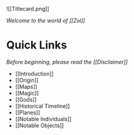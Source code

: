 ![[Titlecard.png]]

*Welcome to the world of [[Zol]]*

# Quick Links
*Before beginning, please read the [[Disclaimer]]*
- [[Introduction]]
- [[Origin]]
- [[Maps]]
- [[Magic]]
- [[Gods]]
- [[Historical Timeline]]
- [[Planes]]
- [[Notable Individuals]]
- [[Notable Objects]]